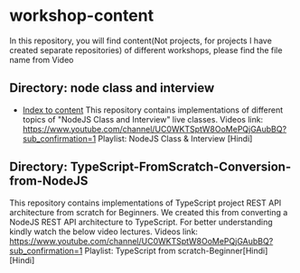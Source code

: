 # workshop-content
In this repository, you will find content(Not projects, for projects I have created separate repositories) of different workshops, please find the file name from Video


## Directory: node class and interview
- [Index to content](/tree/main/nodeJS-interview-questions#readme)
This repository contains implementations of different topics of "NodeJS Class and Interview" live classes.
Videos link: https://www.youtube.com/channel/UC0WKTSptW8OoMePQjGAubBQ?sub_confirmation=1
Playlist: NodeJS Class & Interview [Hindi]


## Directory: TypeScript-FromScratch-Conversion-from-NodeJS
This repository contains implementations of TypeScript project REST API architecture from scratch for Beginners. We created this from converting a NodeJS REST API architecture to TypeScript. For better understanding kindly watch the below video lectures.
Videos link: https://www.youtube.com/channel/UC0WKTSptW8OoMePQjGAubBQ?sub_confirmation=1
Playlist: TypeScript from scratch-Beginner[Hindi] [Hindi]





